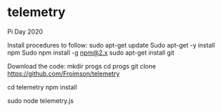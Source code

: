 # telemetry
Pi Day 2020

Install procedures to follow:
sudo apt-get update
Sudo apt-get -y install npm
Sudo npm install -g npm@2.x
sudo apt-get install git


Download the code:
mkdir progs
cd progs
git clone https://github.com/Froimson/telemetry

cd telemetry
npm install

sudo node telemetry.js
